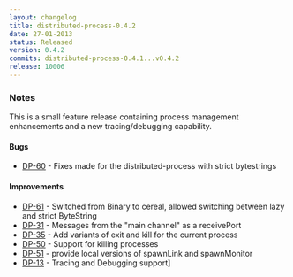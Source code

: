 ```yaml
---
layout: changelog
title: distributed-process-0.4.2
date: 27-01-2013
status: Released
version: 0.4.2
commits: distributed-process-0.4.1...v0.4.2
release: 10006
---
```


### Notes

This is a small feature release containing process management enhancements and
a new tracing/debugging capability.

#### Bugs
* [DP-60](https://cloud-haskell.atlassian.net/browse/DP-60) - Fixes made for the distributed-process with strict bytestrings

#### Improvements
* [DP-61](https://cloud-haskell.atlassian.net/browse/DP-61) - Switched from Binary to cereal, allowed switching between lazy and strict ByteString
* [DP-31](https://cloud-haskell.atlassian.net/browse/DP-31) - Messages from the &quot;main channel&quot; as a receivePort
* [DP-35](https://cloud-haskell.atlassian.net/browse/DP-35) - Add variants of exit and kill for the current process
* [DP-50](https://cloud-haskell.atlassian.net/browse/DP-50) - Support for killing processes
* [DP-51](https://cloud-haskell.atlassian.net/browse/DP-51) - provide local versions of spawnLink and spawnMonitor
* [DP-13](https://cloud-haskell.atlassian.net/browse/DP-13) - Tracing and Debugging support]
